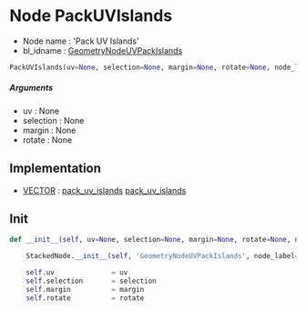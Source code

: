 # Node PackUVIslands

- Node name : 'Pack UV Islands'
- bl_idname : [GeometryNodeUVPackIslands](https://docs.blender.org/api/current/bpy.types.GeometryNodeUVPackIslands.html)


``` python
PackUVIslands(uv=None, selection=None, margin=None, rotate=None, node_label=None, node_color=None)
```
##### Arguments

- uv : None
- selection : None
- margin : None
- rotate : None

## Implementation

- [VECTOR](/docs/GeoNodes/VECTOR.md) : [pack_uv_islands](/docs/GeoNodes/VECTOR.md#pack_uv_islands) [pack_uv_islands](/docs/GeoNodes/VECTOR.md#pack_uv_islands)

## Init

``` python
def __init__(self, uv=None, selection=None, margin=None, rotate=None, node_label=None, node_color=None):

    StackedNode.__init__(self, 'GeometryNodeUVPackIslands', node_label=node_label, node_color=node_color)

    self.uv              = uv
    self.selection       = selection
    self.margin          = margin
    self.rotate          = rotate
```
